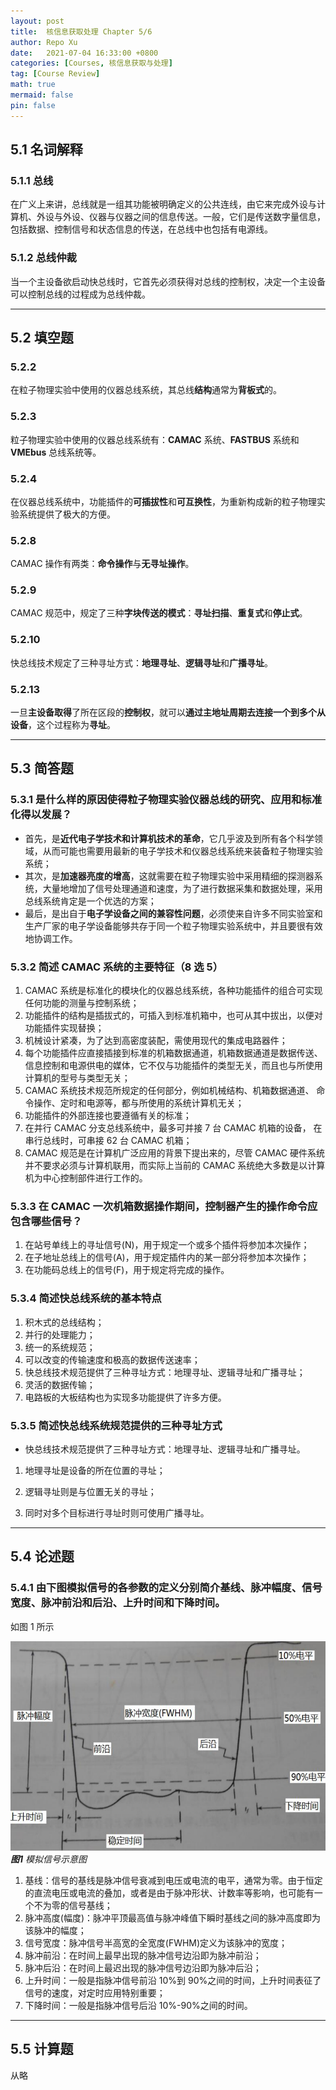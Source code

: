 ```yaml
---
layout: post
title:  核信息获取处理 Chapter 5/6
author: Repo Xu
date:   2021-07-04 16:33:00 +0800
categories: [Courses, 核信息获取与处理]
tag: [Course Review]
math: true
mermaid: false
pin: false
---
```


## 5.1 名词解释

### 5.1.1 总线

在广义上来讲，总线就是一组其功能被明确定义的公共连线，由它来完成外设与计算机、外设与外设、仪器与仪器之间的信息传送。一般，它们是传送数字量信息，包括数据、控制信号和状态信息的传送，在总线中也包括有电源线。

### 5.1.2 总线仲裁

当一个主设备欲启动快总线时，它首先必须获得对总线的控制权，决定一个主设备可以控制总线的过程成为总线仲裁。

---

## 5.2 填空题

### 5.2.2

在粒子物理实验中使用的仪器总线系统，其总线**结构**通常为**背板式**的。

### 5.2.3

粒子物理实验中使用的仪器总线系统有：**CAMAC** 系统、**FASTBUS** 系统和 **VMEbus** 总线系统等。

### 5.2.4 

在仪器总线系统中，功能插件的**可插拔性**和**可互换性**，为重新构成新的粒子物理实验系统提供了极大的方便。

### 5.2.8

CAMAC 操作有两类：**命令操作**与**无寻址操作**。

### 5.2.9

CAMAC 规范中，规定了三种**字块传送的模式**：**寻址扫描**、**重复式**和**停止式**。

### 5.2.10

快总线技术规定了三种寻址方式：**地理寻址**、**逻辑寻址**和**广播寻址**。

### 5.2.13

一旦**主设备取得**了所在区段的**控制权**，就可以**通过主地址周期去连接一个到多个从设备**，这个过程称为**寻址**。

---

## 5.3 简答题

### 5.3.1 是什么样的原因使得粒子物理实验仪器总线的研究、应用和标准化得以发展？

+ 首先，是**近代电子学技术和计算机技术的革命**，它几乎波及到所有各个科学领域，从而可能也需要用最新的电子学技术和仪器总线系统来装备粒子物理实验系统；
+ 其次，是**加速器亮度的增高**，这就需要在粒子物理实验中采用精细的探测器系统，大量地增加了信号处理通道和速度，为了进行数据采集和数据处理，采用总线系统肯定是一个优选的方案；
+ 最后，是出自于**电子学设备之间的兼容性问题**，必须使来自许多不同实验室和生产厂家的电子学设备能够共存于同一个粒子物理实验系统中，并且要很有效地协调工作。

### 5.3.2 简述 CAMAC 系统的主要特征（8 选 5）

1. CAMAC 系统是标准化的模块化的仪器总线系统，各种功能插件的组合可实现任何功能的测量与控制系统；
2. 功能插件的结构是插拔式的，可插入到标准机箱中，也可从其中拔出，以便对功能插件实现替换；
3. 机械设计紧凑，为了达到高密度装配，需使用现代的集成电路器件；
4. 每个功能插件应直接插接到标准的机箱数据通道，机箱数据通道是数据传送、信息控制和电源供电的媒体，它不仅与功能插件的类型无关，而且也与所使用 计算机的型号与类型无关；
5. CAMAC 系统技术规范所规定的任何部分，例如机械结构、机箱数据通道、 命令操作、定时和电源等，都与所使用的系统计算机无关；
6. 功能插件的外部连接也要遵循有关的标准；
7. 在并行 CAMAC 分支总线系统中，最多可并接 7 台 CAMAC 机箱的设备， 在串行总线时，可串接 62 台 CAMAC 机箱；
8. CAMAC 规范是在计算机广泛应用的背景下提出来的，尽管 CAMAC 硬件系统并不要求必须与计算机联用，而实际上当前的 CAMAC 系统绝大多数是以计算机为中心控制部件进行工作的。

### 5.3.3 在 CAMAC 一次机箱数据操作期间，控制器产生的操作命令应包含哪些信号？

1. 在站号单线上的寻址信号(N)，用于规定一个或多个插件将参加本次操作；
2. 在子地址总线上的信号(A)，用于规定插件内的某一部分将参加本次操作；
3. 在功能码总线上的信号(F)，用于规定将完成的操作。

### 5.3.4 简述快总线系统的基本特点

1. 积木式的总线结构；
2. 并行的处理能力；
3. 统一的系统规范；
4. 可以改变的传输速度和极高的数据传送速率；
5. 快总线技术规范提供了三种寻址方式：地理寻址、逻辑寻址和广播寻址；
6. 灵活的数据传输；
7. 电路板的大板结构也为实现多功能提供了许多方便。

### 5.3.5 简述快总线系统规范提供的三种寻址方式

+ 快总线技术规范提供了三种寻址方式：地理寻址、逻辑寻址和广播寻址。

1. 地理寻址是设备的所在位置的寻址；

2. 逻辑寻址则是与位置无关的寻址；

3. 同时对多个目标进行寻址时则可使用广播寻址。

---

## 5.4 论述题

### 5.4.1 由下图模拟信号的各参数的定义分别简介基线、脉冲幅度、信号宽度、脉冲前沿和后沿、上升时间和下降时间。

如图 1 所示

![simulate_signal](/assets/img/nuc_info/simulate_signal.png)_**图1**  模拟信号示意图_

1. 基线：信号的基线是脉冲信号衰减到电压或电流的电平，通常为零。由于恒定的直流电压或电流的叠加，或者是由于脉冲形状、计数率等影响，也可能有一个不为零的信号基线；
2. 脉冲高度(幅度)：脉冲平顶最高值与脉冲峰值下瞬时基线之间的脉冲高度即为该脉冲的幅度； 
3. 信号宽度：脉冲信号半高宽的全宽度(FWHM)定义为该脉冲的宽度；
4. 脉冲前沿：在时间上最早出现的脉冲信号边沿即为脉冲前沿；
5. 脉冲后沿：在时间上最迟出现的脉冲信号边沿即为脉冲后沿；
6. 上升时间：一般是指脉冲信号前沿 10%到 90%之间的时间，上升时间表征了信号的速度，对定时应用特别重要；
7. 下降时间：一般是指脉冲信号后沿 10%-90%之间的时间。

---

## 5.5 计算题

从略
